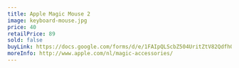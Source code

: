 ```yaml
---
title: Apple Magic Mouse 2
image: keyboard-mouse.jpg
price: 40
retailPrice: 89
sold: false
buyLink: https://docs.google.com/forms/d/e/1FAIpQLScbZ504UritZtV82QdfhQuVMZgGHU2o9nqQIv8dhNlFesLBEw/viewform?entry.1902462749=Mouse
moreInfo: http://www.apple.com/nl/magic-accessories/
---
```



